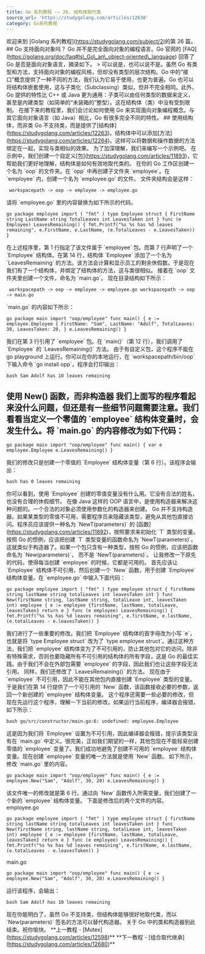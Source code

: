 ```yaml
---
title: Go 系列教程 —— 26. 结构体取代类
source_url: 'https://studygolang.com/articles/12630'
category: Go系列教程
---
```

欢迎来到 \[Golang 系列教程\](https://studygolang.com/subject/2)的第 26 篇。 ## Go 支持面向对象吗？ Go 并不是完全面向对象的编程语言。Go 官网的 \[FAQ\](https://golang.org/doc/faq#Is\_Go\_an\_object-oriented\_language) 回答了 Go 是否是面向对象语言，摘录如下。 > 可以说是，也可以说不是。虽然 Go 有类型和方法，支持面向对象的编程风格，但却没有类型的层次结构。Go 中的“接口”概念提供了一种不同的方法，我们认为它易于使用，也更为普遍。Go 也可以将结构体嵌套使用，这与子类化（Subclassing）类似，但并不完全相同。此外，Go 提供的特性比 C++ 或 Java 更为通用：子类可以由任何类型的数据来定义，甚至是内建类型（如简单的“未装箱的”整型）。这在结构体（类）中没有受到限制。 在接下来的教程里，我们会讨论如何使用 Go 来实现面向对象编程概念。与其它面向对象语言（如 Java）相比，Go 有很多完全不同的特性。 ## 使用结构体，而非类 Go 不支持类，而是提供了\[结构体\](https://studygolang.com/articles/12263)。结构体中可以添加\[方法\](https://studygolang.com/articles/12264)。这样可以将数据和操作数据的方法绑定在一起，实现与类相似的效果。 为了加深理解，我们来编写一个示例吧。 在示例中，我们创建一个自定义\[包\](https://studygolang.com/articles/11893)，它帮助我们更好地理解，结构体是如何有效地取代类的。 在你的 Go 工作区创建一个名为 \`oop\` 的文件夹。在 \`opp\` 中再创建子文件夹 \`employee\`。在 \`employee\` 内，创建一个名为 \`employee.go\` 的文件。 文件夹结构会是这样： 
```
 workspacepath -> oop -> employee -> employee.go 
```
 请将 \`employee.go\` 里的内容替换为如下所示的代码。 
```
go package employee import ( "fmt" ) type Employee struct { FirstName string LastName string TotalLeaves int LeavesTaken int } func (e Employee) LeavesRemaining() { fmt.Printf("%s %s has %d leaves remaining", e.FirstName, e.LastName, (e.TotalLeaves - e.LeavesTaken)) } 
```
 在上述程序里，第 1 行指定了该文件属于 \`employee\` 包。而第 7 行声明了一个 \`Employee\` 结构体。在第 14 行，结构体 \`Employee\` 添加了一个名为 \`LeavesRemaining\` 的方法。该方法会计算和显示员工的剩余休假数。于是现在我们有了一个结构体，并绑定了结构体的方法，这与类很相似。 接着在 \`oop\` 文件夹里创建一个文件，命名为 \`main.go\`。 现在目录结构如下所示： 
```
 workspacepath -> oop -> employee -> employee.go workspacepath -> oop -> main.go 
```
 \`main.go\` 的内容如下所示： 
```
go package main import "oop/employee" func main() { e := employee.Employee { FirstName: "Sam", LastName: "Adolf", TotalLeaves: 30, LeavesTaken: 20, } e.LeavesRemaining() } 
```
 我们在第 3 行引用了 \`employee\` 包。在 \`main()\`（第 12 行），我们调用了 \`Employee\` 的 \`LeavesRemaining()\` 方法。 由于有自定义包，这个程序不能在 go playground 上运行。你可以在你的本地运行，在 \`workspacepath/bin/oop\` 下输入命令 \`go install opp\`，程序会打印输出： 
```
bash Sam Adolf has 10 leaves remaining 
```
 ## 使用 New() 函数，而非构造器 我们上面写的程序看起来没什么问题，但还是有一些细节问题需要注意。我们看看当定义一个零值的 \`employee\` 结构体变量时，会发生什么。将 \`main.go\` 的内容修改为如下代码： 
```
go package main import "oop/employee" func main() { var e employee.Employee e.LeavesRemaining() } 
```
 我们的修改只是创建一个零值的 \`Employee\` 结构体变量（第 6 行）。该程序会输出： 
```
bash has 0 leaves remaining 
```
 你可以看到，使用 \`Employee\` 创建的零值变量没有什么用。它没有合法的姓名，也没有合理的休假细节。 在像 Java 这样的 OOP 语言中，是使用构造器来解决这种问题的。一个合法的对象必须使用参数化的构造器来创建。 Go 并不支持构造器。如果某类型的零值不可用，需要程序员来隐藏该类型，避免从其他包直接访问。程序员应该提供一种名为 \`NewT(parameters)\` 的 \[函数\](https://studygolang.com/articles/11892)，按照要求来初始化 \`T\` 类型的变量。按照 Go 的惯例，应该把创建 \`T\` 类型变量的函数命名为 \`NewT(parameters)\`。这就类似于构造器了。如果一个包只含有一种类型，按照 Go 的惯例，应该把函数命名为 \`New(parameters)\`， 而不是 \`NewT(parameters)\`。 让我修改一下原先的代码，使得每当创建 \`employee\` 的时候，它都是可用的。 首先应该让 \`Employee\` 结构体不可引用，然后创建一个 \`New\` 函数，用于创建 \`Employee\` 结构体变量。在 \`employee.go\` 中输入下面代码： 
```
go package employee import ( "fmt" ) type employee struct { firstName string lastName string totalLeaves int leavesTaken int } func New(firstName string, lastName string, totalLeave int, leavesTaken int) employee { e := employee {firstName, lastName, totalLeave, leavesTaken} return e } func (e employee) LeavesRemaining() { fmt.Printf("%s %s has %d leaves remaining", e.firstName, e.lastName, (e.totalLeaves - e.leavesTaken)) } 
```
 我们进行了一些重要的修改。我们把 \`Employee\` 结构体的首字母改为小写 \`e\`，也就是将 \`type Employee struct\` 改为了 \`type employee struct\`。通过这种方法，我们把 \`employee\` 结构体变为了不可引用的，防止其他包对它的访问。除非有特殊需求，否则也要隐藏所有不可引用的结构体的所有字段，这是 Go 的最佳实践。由于我们不会在外部包需要 \`employee\` 的字段，因此我们也让这些字段无法引用。 同样，我们还修改了 \`LeavesRemaining()\` 的方法。 现在由于 \`employee\` 不可引用，因此不能在其他包内直接创建 \`Employee\` 类型的变量。于是我们在第 14 行提供了一个可引用的 \`New\` 函数，该函数接收必要的参数，返回一个新创建的 \`employee\` 结构体变量。 这个程序还需要一些必要的修改，但现在先运行这个程序，理解一下当前的修改。如果运行当前程序，编译器会报错，如下所示： 
```
bash go/src/constructor/main.go:6: undefined: employee.Employee 
```
 这是因为我们将 \`Employee\` 设置为不可引用，因此编译器会报错，提示该类型没有在 \`main.go\` 中定义。很完美，正如我们期望的一样，其他包现在不能轻易创建零值的 \`employee\` 变量了。我们成功地避免了创建不可用的 \`employee\` 结构体变量。现在创建 \`employee\` 变量的唯一方法就是使用 \`New\` 函数。 如下所示，修改 \`main.go\` 里的内容。 
```
go package main import "oop/employee" func main() { e := employee.New("Sam", "Adolf", 30, 20) e.LeavesRemaining() } 
```
 该文件唯一的修改就是第 6 行。通过向 \`New\` 函数传入所需变量，我们创建了一个新的 \`employee\` 结构体变量。 下面是修改后的两个文件的内容。 employee.go 
```
go package employee import ( "fmt" ) type employee struct { firstName string lastName string totalLeaves int leavesTaken int } func New(firstName string, lastName string, totalLeave int, leavesTaken int) employee { e := employee {firstName, lastName, totalLeave, leavesTaken} return e } func (e employee) LeavesRemaining() { fmt.Printf("%s %s has %d leaves remaining", e.firstName, e.lastName, (e.totalLeaves - e.leavesTaken)) } 
```
 main.go 
```
go package main import "oop/employee" func main() { e := employee.New("Sam", "Adolf", 30, 20) e.LeavesRemaining() } 
```
 运行该程序，会输出： 
```
bash Sam Adolf has 10 leaves remaining 
```
 现在你能明白了，虽然 Go 不支持类，但结构体能够很好地取代类，而以 \`New(parameters)\` 签名的方法可以替代构造器。 关于 Go 中的类和构造器到此结束。祝你愉快。 \*\*上一教程 - \[Mutex\](https://studygolang.com/articles/12598)\*\* \*\*下一教程 - \[组合取代继承\](https://studygolang.com/articles/12680)\*\*
